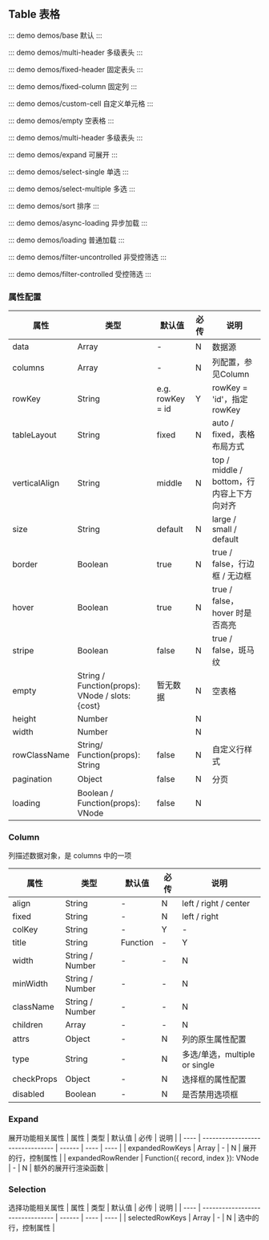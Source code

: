 ## Table 表格

::: demo demos/base 默认
:::

::: demo demos/multi-header 多级表头
:::

::: demo demos/fixed-header 固定表头
:::

::: demo demos/fixed-column 固定列
:::

::: demo demos/custom-cell 自定义单元格
:::

::: demo demos/empty 空表格
:::

::: demo demos/multi-header 多级表头
:::

::: demo demos/expand 可展开
:::

::: demo demos/select-single 单选
:::

::: demo demos/select-multiple 多选
:::

::: demo demos/sort 排序
:::

::: demo demos/async-loading 异步加载
:::

::: demo demos/loading 普通加载
:::

::: demo demos/filter-uncontrolled 非受控筛选
:::

::: demo demos/filter-controlled 受控筛选
:::

### 属性配置

| 属性    | 类型                             | 默认值 | 必传 | 说明 |
| ------- | -------------------------------- | ------ | ---- | ---- |
| data | Array<any> | -  | N    |   数据源   |
| columns | Array<any> | -  | N    |   列配置，参见Column  |
| rowKey | String | e.g. rowKey = id  | Y    |   rowKey = 'id'，指定 rowKey  |
| tableLayout | String | fixed  | N    |   auto / fixed，表格布局方式   |
| verticalAlign	 | String | middle  | N    |   top / middle / bottom，行内容上下方向对齐   |
| size | String | default  | N    |   large / small / default   |
| border | Boolean | true  | N    |   true / false，行边框 / 无边框   |
| hover | Boolean | true  | N    |   true / false，hover 时是否高亮   |
| stripe | Boolean | false  | N    |   true / false，斑马纹   |
| empty | String / Function(props): VNode / slots: {cost} | 暂无数据  | N| 空表格 |
| height | Number | | N | |
| width | Number | | N | |
| rowClassName | String/ Function(props): String | false  | N    |   自定义行样式   |
| pagination | Object | false  | N    |  分页    |
| loading | Boolean / Function(props): VNode | false  | N    |      |

### Column

列描述数据对象，是 columns 中的一项

| 属性       | 类型    | 默认值 | 必传 | 说明                          |
| ---------- | ------- | ------ | ---- | ----------------------------- |
| align      | String  | -      | N    | left / right / center              |
| fixed      | String  | -      | N    | left / right                       |
| colKey     | String  | -      | Y    |  -                       |
| title     | String | Function  | -      | Y    |  列标题  |
| width     | String / Number | -  | -      | N    |  -  |
| minWidth     | String / Number | -  | -      | N    |  -  |
| className    | String / Number | -  | -      | N   |  列样式  |
| children    | Array<any> | -  | -      | N   |  多级表头  |
| attrs      | Object  | -      | N    | 列的原生属性配置              |
| type       | String  | -      | N    | 多选/单选，multiple or single |
| checkProps | Object  | -      | N    | 选择框的属性配置              |
| disabled   | Boolean | -      | N    | 是否禁用选项框                |

### Expand

展开功能相关属性
| 属性 | 类型 | 默认值 | 必传 | 说明 |
| ---- | -------------------------------- | ------ | ---- | ---- |
| expandedRowKeys | Array | - | N | 展开的行，控制属性 |
| expandedRowRender | Function({ record, index }): VNode | - | N | 额外的展开行渲染函数 |

### Selection

选择功能相关属性
| 属性 | 类型 | 默认值 | 必传 | 说明 |
| ---- | -------------------------------- | ------ | ---- | ---- |
| selectedRowKeys | Array | - | N | 选中的行，控制属性 |

